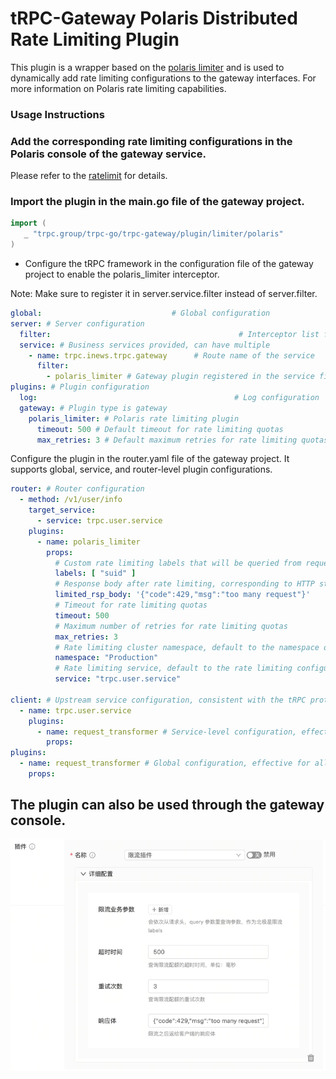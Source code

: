 # tRPC-Gateway Polaris Distributed Rate Limiting Plugin

This plugin is a wrapper based on the [polaris limiter](https://github.com/polarismesh/polaris-go/tree/main/api) and is used to dynamically add rate limiting configurations to the gateway interfaces. For more information on Polaris rate limiting capabilities.

### Usage Instructions

### Add the corresponding rate limiting configurations in the Polaris console of the gateway service.

Please refer to the [ratelimit](https://github.com/polarismesh/polaris-go/blob/main/examples/ratelimit/README.md) for details.

### Import the plugin in the main.go file of the gateway project.

```go
import (
   _ "trpc.group/trpc-go/trpc-gateway/plugin/limiter/polaris"
)
```

- Configure the tRPC framework in the configuration file of the gateway project to enable the polaris_limiter interceptor.

Note: Make sure to register it in server.service.filter instead of server.filter.

```yaml
global:                             # Global configuration
server: # Server configuration
  filter:                                          # Interceptor list for all service handler functions
  service: # Business services provided, can have multiple
    - name: trpc.inews.trpc.gateway      # Route name of the service
      filter:
        - polaris_limiter # Gateway plugin registered in the service filter, so that it can be dynamically loaded in router.yaml
plugins: # Plugin configuration
  log:                                            # Log configuration
  gateway: # Plugin type is gateway
    polaris_limiter: # Polaris rate limiting plugin
      timeout: 500 # Default timeout for rate limiting quotas
      max_retries: 3 # Default maximum retries for rate limiting quotas
```

Configure the plugin in the router.yaml file of the gateway project. It supports global, service, and router-level plugin configurations.

```yaml
router: # Router configuration
  - method: /v1/user/info
    target_service:
      - service: trpc.user.service
    plugins:
      - name: polaris_limiter
        props:
          # Custom rate limiting labels that will be queried from request query parameters and cookies
          labels: [ "suid" ]
          # Response body after rate limiting, corresponding to HTTP status code 429
          limited_rsp_body: '{"code":429,"msg":"too many request"}'
          # Timeout for rate limiting quotas
          timeout: 500
          # Maximum number of retries for rate limiting quotas
          max_retries: 3
          # Rate limiting cluster namespace, default to the namespace of the gateway instance
          namespace: "Production"
          # Rate limiting service, default to the rate limiting configuration of the gateway instance
          service: "trpc.user.service"

client: # Upstream service configuration, consistent with the tRPC protocol
  - name: trpc.user.service
    plugins:
      - name: request_transformer # Service-level configuration, effective for interfaces forwarded to this service
        props:
plugins:
  - name: request_transformer # Global configuration, effective for all interfaces
    props:
```

## The plugin can also be used through the gateway console.

![img.png](docs/img.png)